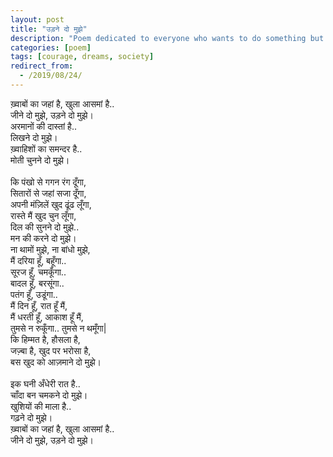 ```yaml
---
layout: post
title: "उड़ने दो मुझे"
description: "Poem dedicated to everyone who wants to do something but the society holds them back."
categories: [poem]
tags: [courage, dreams, society]
redirect_from:
  - /2019/08/24/
---
```


ख़्वाबों का जहां है, खुला आसमां है..<br/>
जीने दो मुझे, उड़ने दो मुझे।<br/>
अरमानों की दास्तां है..<br/>
लिखने दो मुझे।<br/>
ख़्वाहिशों का समन्दर है..<br/>
मोती चुनने दो मुझे। <br/>
<br/>
कि पंखो से गगन रंग दूँगा,<br/>
सितारों से जहां सजा दूँगा,<br/>
अपनी मंज़िलें खुद ढूंढ लूँगा,<br/>
रास्ते मैं खुद चुन लूँगा,<br/>
दिल की सुनने दो मुझे..<br/>
मन की करने दो मुझे।<br/>
ना थामों मुझे, ना बांधो मुझे,<br/>
मैं दरिया हूँ, बहूँगा..<br/>
सूरज हूँ, चमकूँगा..<br/>
बादल हूँ, बरसूंगा..<br/>
पतंग हूँ, उडूंगा..<br/>
मैं दिन हूँ, रात हूँ मैं,<br/>
मैं धरती हूँ, आकाश हूँ मैं,<br/>
तुमसे न रुकूँगा.. तुमसे न थमूँगा|<br/>
कि हिम्मत है, हौसला है,<br/>
जज़्बा है, खुद पर भरोसा है,<br/>
बस खुद को आज़माने दो मुझे। <br/>
<br/>
इक घनी अँधेरी रात है..<br/>
चाँदा बन चमकने दो मुझे। <br/>
खुशियों की माला है.. <br/>
गढ़ने दो मुझे। <br/>
ख़्वाबों का जहां है, खुला आसमां है..<br/>
जीने दो मुझे, उड़ने दो मुझे।<br/>
<br/>

